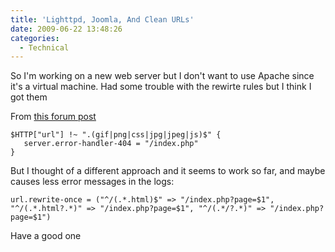 ```yaml
---
title: 'Lighttpd, Joomla, And Clean URLs'
date: 2009-06-22 13:48:26
categories:
  - Technical
---
```


So I'm working on a new web server but I don't want to use Apache since it's a virtual machine. Had some trouble with the rewirte rules but I think I got them<!--more-->

From [this forum post](http://forum.joomla.org/viewtopic.php?f=433&p=1390643)

```plaintext
$HTTP["url"] !~ ".(gif|png|css|jpg|jpeg|js)$" {
   server.error-handler-404 = "/index.php"
}
```

But I thought of a different approach and it seems to work so far, and maybe causes less error messages in the logs:

```plaintext
url.rewrite-once = ("^/(.*.html)$" => "/index.php?page=$1", "^/(.*.html?.*)" => "/index.php?page=$1", "^/(.*/?.*)" => "/index.php?page=$1")
```

Have a good one